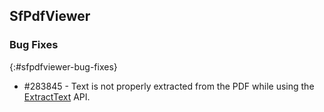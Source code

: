 ## SfPdfViewer

### Bug Fixes
{:#sfpdfviewer-bug-fixes}

* \#283845 - Text is not properly extracted from the PDF while using the [ExtractText](https://help.syncfusion.com/cr/xamarin/Syncfusion.Pdf.Portable~Syncfusion.Pdf.PdfPageBase~ExtractText(TextLineCollection).html) API. 